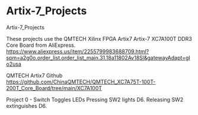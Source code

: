 # Artix-7_Projects
Artix-7_Projects

These projects use the QMTECH Xilinx FPGA Artix7 Artix-7 XC7A100T DDR3 Core Board from AliExpress. 
https://www.aliexpress.us/item/2255799983688709.html?spm=a2g0o.order_list.order_list_main.31.18a11802Av18Sl&gatewayAdapt=glo2usa 

QMTECH Artix7 Github
https://github.com/ChinaQMTECH/QMTECH_XC7A75T-100T-200T_Core_Board/tree/main/XC7A100T

Project 0 - Switch Toggles LEDs
                Pressing SW2 lights D6. Releasing SW2 extinguishes D6.
